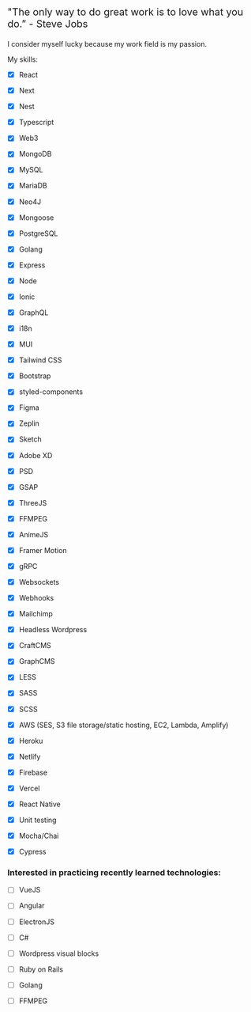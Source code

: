 <p style="font-size: 20px;">"The only way to do great work is to love what you do.” - Steve Jobs</p>


<p>I consider myself lucky because my work field is my passion.</p>

<p>My skills:</p>

- [x] React
- [x] Next
- [x] Nest
- [x] Typescript
- [x] Web3
- [x] MongoDB
- [x] MySQL
- [x] MariaDB
- [x] Neo4J
- [x] Mongoose
- [x] PostgreSQL
- [x] Golang
- [x] Express
- [x] Node
- [x] Ionic
- [x] GraphQL
- [x] i18n
- [x] MUI
- [x] Tailwind CSS
- [x] Bootstrap
- [x] styled-components
- [x] Figma
- [x] Zeplin
- [x] Sketch
- [x] Adobe XD
- [x] PSD
- [x] GSAP
- [x] ThreeJS
- [x] FFMPEG
- [x] AnimeJS
- [x] Framer Motion
- [x] gRPC
- [x] Websockets
- [x] Webhooks
- [x] Mailchimp
- [x] Headless Wordpress
- [x] CraftCMS
- [x] GraphCMS
- [x] LESS
- [x] SASS
- [x] SCSS
- [x] AWS (SES, S3 file storage/static hosting, EC2, Lambda, Amplify)
- [x] Heroku
- [x] Netlify
- [x] Firebase
- [x] Vercel
- [x] React Native

- [x] Unit testing
- [x] Mocha/Chai
- [x] Cypress

### Interested in practicing recently learned technologies:

- [ ] VueJS
- [ ] Angular
- [ ] ElectronJS
- [ ] C#
- [ ] Wordpress visual blocks
- [ ] Ruby on Rails
- [ ] Golang
- [ ] FFMPEG

